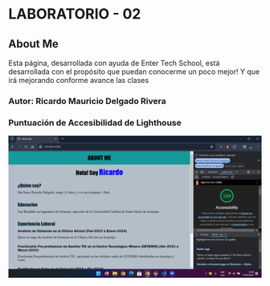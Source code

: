 # LABORATORIO - 02

## About Me

Esta página, desarrollada con ayuda de Enter Tech School, está desarrollada con el propósito que puedan conocerme un poco mejor! Y que irá mejorando conforme avance las clases

### Autor: Ricardo Mauricio Delgado Rivera

### Puntuación de Accesibilidad de Lighthouse

![Puntuación_en_lighthouse](img/lighthouse.png)
